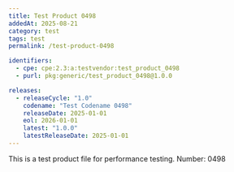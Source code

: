 ```yaml
---
title: Test Product 0498
addedAt: 2025-08-21
category: test
tags: test
permalink: /test-product-0498

identifiers:
  - cpe: cpe:2.3:a:testvendor:test_product_0498
  - purl: pkg:generic/test_product_0498@1.0.0

releases:
  - releaseCycle: "1.0"
    codename: "Test Codename 0498"
    releaseDate: 2025-01-01
    eol: 2026-01-01
    latest: "1.0.0"
    latestReleaseDate: 2025-01-01
---
```


This is a test product file for performance testing. Number: 0498
